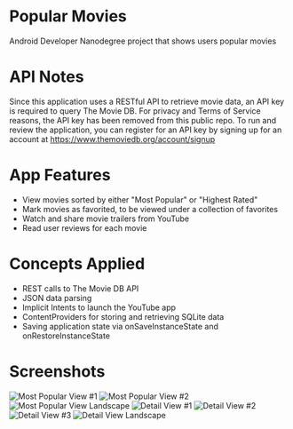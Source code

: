 # Popular Movies
Android Developer Nanodegree project that shows users popular movies

# API Notes
Since this application uses a RESTful API to retrieve movie data, an API key is required to query The Movie DB. For privacy and Terms of Service reasons, the API key has been removed from this public repo. To run and review the application, you can register for an API key by signing up for an account at https://www.themoviedb.org/account/signup

# App Features
* View movies sorted by either "Most Popular" or "Highest Rated"
* Mark movies as favorited, to be viewed under a collection of favorites
* Watch and share movie trailers from YouTube
* Read user reviews for each movie

# Concepts Applied
* REST calls to The Movie DB API
* JSON data parsing
* Implicit Intents to launch the YouTube app
* ContentProviders for storing and retrieving SQLite data
* Saving application state via onSaveInstanceState and onRestoreInstanceState

# Screenshots

![Most Popular View #1]((/screenshots/Screenshot_1526062744.png))
![Most Popular View #2]((/screenshots/Screenshot_1526062501.png))
![Most Popular View Landscape]((/screenshots/Screenshot_1526062553.png))
![Detail View #1]((/screenshots/Screenshot_1526062567.png))
![Detail View #2]((/screenshots/Screenshot_1526062574.png))
![Detail View #3]((/screenshots/Screenshot_1526062653.png))
![Detail View Landscape]((/screenshots/Screenshot_1526062602.png))